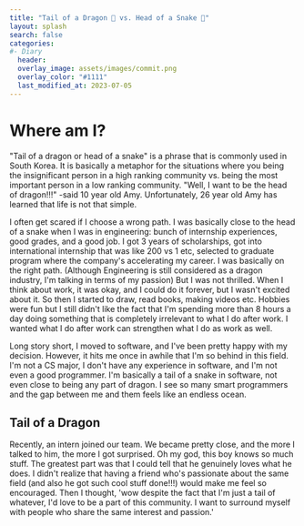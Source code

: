 ```yaml
---
title: "Tail of a Dragon 🐉 vs. Head of a Snake 🐍"
layout: splash
search: false
categories:
#- Diary
  header:
  overlay_image: assets/images/commit.png
  overlay_color: "#1111"
  last_modified_at: 2023-07-05
---
```


# Where am I?

"Tail of a dragon or head of a snake" is a phrase that is commonly used in South Korea. It is basically a metaphor for the situations where you being the insignificant person in a high ranking community vs. being the most important person in a low ranking community. "Well, I want to be the head of dragon!!!" -said 10 year old Amy. Unfortunately, 26 year old Amy has learned that life is not that simple.

I often get scared if I choose a wrong path. I was basically close to the head of a snake when I was in engineering: bunch of internship experiences, good grades, and a good job. I got 3 years of scholarships, got into international internship that was like 200 vs 1 etc, selected to graduate program where the company's accelerating my career. I was basically on the right path. (Although Engineering is still considered as a dragon industry, I'm talking in terms of my passion) But I was not thrilled. When I think about work, it was okay, and I could do it forever, but I wasn't excited about it. So then I started to draw, read books, making videos etc. Hobbies were fun but I still didn't like the fact that I'm spending more than 8 hours a day doing something that is completely irrelevant to what I do after work. I wanted what I do after work can strengthen what I do as work as well. 

Long story short, I moved to software, and I've been pretty happy with my decision. However, it hits me once in awhile that I'm so behind in this field. I'm not a CS major, I don't have any experience in software, and I'm not even a good programmer. I'm basically a tail of a snake in software, not even close to being any part of dragon. I see so many smart programmers and the gap between me and them feels like an endless ocean. 

## Tail of a Dragon

Recently, an intern joined our team. We became pretty close, and the more I talked to him, the more I got surprised. Oh my god, this boy knows so much stuff. The greatest part was that I could tell that he genuinely loves what he does. I didn't realize that having a friend who's passionate about the same field (and also he got such cool stuff done!!!) would make me feel so encouraged. Then I thought, 'wow despite the fact that I'm just a tail of whatever, I'd love to be a part of this community. I want to surround myself with people who share the same interest and passion.'  



